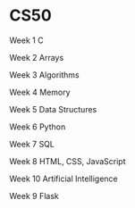 # CS50

Week 1 C

Week 2 Arrays

Week 3 Algorithms

Week 4 Memory

Week 5 Data Structures

Week 6 Python

Week 7 SQL

Week 8 HTML, CSS, JavaScript

Week 10 Artificial Intelligence

Week 9 Flask
